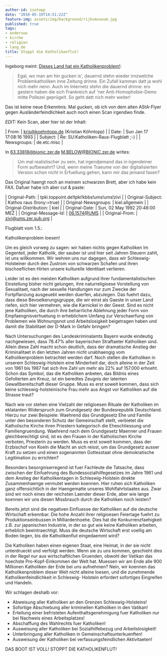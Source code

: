 ```yaml
---
author-id: isotopp
date: "2010-05-19T14:51:22Z"
feature-img: assets/img/background/rijksmuseum.jpg
published: true
tags:
- anderswo
- kirche
- religion
- lang_de
title: Stoppt die Katholikenflut!
---
```

Ingeborg meint: 
[Dieses Land hat ein Katholikenproblem!](http://www.derwesten.de/blogs/ingeborch/stories/7862/): 

> Egal, wo man am hin gucken is', dauernd stehn wieder irnzwelche
> Problemkatholiken inne Zeitung drinne. Ein Zufall kamman datt ja wohl nich
> mehr nenn. Auch im Internetz stehn die dauernd drinne: ers gestern haben
> die sich Frankreich auf 'ner Anti-Homophobie-Demo mitte Pollezei
> geprügelt. So geht datt nich mehr weiter!

Das ist keine neue Erkenntnis. Mal gucken, ob ich von dem alten AStA-Flyer
gegen Ausländerfeindlichkeit auch noch einen Scan irgendwo finde.

*EDIT:* Kein Scan, aber hier ist der Inhalt:

| From: | kris@koehntopp.de (Kristian Köhntopp) |
| Date: | Sun Jan 17 17:08:16 1993 |
| Subject: | Re: SU:Katholiken-Raus-Flugblatt ;-) |
| Newsgroups: | de.etc.misc |

In <63.33818@bionic.zer.de> M.BELOW@BIONIC.zer.de writes:
> Um mal realistischer zu sein, hat irgendjemand das in irgendeiner Form
> aufbewahrt? Und, wenn meine Traeume von der digitalisierten Version schon nicht
> in Erfuellung gehen, kann mir das jemand faxen?

Das Original haengt noch an meinem schwarzen Brett, aber ich habe kein FAX.
Dafuer habe ich aber cut & paste:

| Original-Path: | tpki.toppoint.de!tpki!kbbs!ums!ums!zivi |
| Original-Subject: | Kathos raus (Irony:=true) |
| Original-Newsgroups: | kiel.allgemein |
| Original-Distribution: | kiel |
| Original-Date: | Sun, 02 May 1992 20:48:00 MEZ |
| Original-Message-Id: | <06.1574@UMS> |
| Original-From: | zivi@ums.zer.sub.org |
  
Flugblatt vom 1.5.:

Katholikenproblem loesen!
 
Um es gleich vorweg zu sagen: wir haben nichts gegen Katholiken
Im Gegenteil, jeder Katholik, der sauber ist und hier seit Jahren
Steuern zahlt, ist uns willkommen. Wir wehren uns nur dagegen, dass
wir Schleswig-Holsteiner durch den Zustrom von schwarzen Schafen
und ihren bischoeflichen Hirten unsere kulturelle Identitaet
verlieren.
 
Leider ist es den meisten Katholiken aufgrund ihrer
fundamentalistischen Einstellung bisher nicht gelungen, ihre
naturreligioese Vorstellung von Sexualitaet, nach der sexuelle
Handlungen nur zum Zwecke der Fortpflanzung ausgeuebt werden
duerfen, abzulegen. Das fuehrt dazu, dass diese Bevoelkerungsgruppe,
die wir einst als Gaeste in unser Land riefen, sich hier vermehren,
wie die Karnickel in der Geest. Sind es nicht jene Katholiken, die
durch ihre beharrliche Ablehnung jeder Form von Empfaengnisverhuetung in
erheblichem Umfang zur Verschaerfung von
Problemen wie Wohnungsnot und Arbeitslosigkeit beigetragen haben
und damit die Stabilitaet der D-Mark in Gefahr bringen?
 
Nach Untersuchungen des Landeskriminalamts Bayern wurde eindeutig
nachgewiesen, dass 78.47% aller bayerischen Straftaeter Katholiken
sind. Allein diese Zahl macht schon deutlich, dass der dramatische
Anstieg der Kriminalitaet in den letzten Jahren nicht unabhaengig
vom Katholikenproblem betrachtet werden darf. Noch stellen die
Katholiken in unserem Schleswig-Holstein eine Minderheit dar, doch
alleine in der Zeit von 1961 bis 1987 hat sich ihre Zahl um mehr
als 22% auf 157.000 erhoeht. Schon das Symbol, das die Katholiken
anbeten, das Bildnis eines Gefolterten am Kreuz, ist ein beredtes
Zeugnis der latenten Gewaltbereitschaft dieser Gruppe. Muss es erst
soweit kommen, dass sich keine schleswig-holsteinische Frau mehr aus Angst
vor Katholiken auf die Strasse traut?
 
Nach wie vor stehen eine Vielzahl der religioesen Rituale der
Katholiken im eklatanten Widerspruch zum Grundgesetz der
Bundesrepublik Deutschland. Hierzu nur zwei Beispiele:
Waehrend das Grundgesetz Ehe und Familie unter den besonderen
Schutz der Gemeinschaft stellt, verbietet die Katholische Kirche
ihren Priestern kategorisch die Eheschliessung und
Familiengruendung.
Waehrend nach dem Grundgesetz Maenner und Frauen gleichberechtigt
sind, ist es den Frauen in der Katholischen Kirche verboten,
Priesterin zu werden.
Muss es erst soweit kommen, dass der Erzbischof von Koeln die Macht an sich
reisst, um das Grundgesetz ausser Kraft zu setzen und einen
sogenannten Gottesstaat ohne demokratische Legitimation zu
errichten?
 
Besonders besorgniserregend ist fuer Fachleute die Tatsache, dass
zwischen der Einfuehrung des Bundessozialhilfegesetzes im Jahre
1961 und dem Anstieg der Katholikentagen in Schleswig-Holstein
direkte Zusammenhaenge vermutet werden koennen. Hier ruhen sich
Katholiken ganz offensichtlich in der Haengematte unseres
Wohlfahrtstaates aus. Zwar sind wir noch eines der reichsten
Laender dieser Erde, aber wie lange koennen wir uns diesen Missbrauch
durch die Katholiken noch leisten?
 
Bereits jetzt sind die negativen Einfluesse der Katholiken auf die
deutsche Wirtschaft erkennbar.
Die hohe Anzahl ihrer religioesen Feiertage fuehrt zu
Produktionseinbussen in Milliardenhoehe. Dies hat die
Konkurrenzfaehigkeit z.B. zur japanischen Industrie, in der so gut
wie keine Katholiken arbeiten, erheblich beeintraechtigt. Muss die
deutsche Wirtschaft erst voellig am Boden liegen, bis die
Katholikenflut eingedaemmt wird?
 
Die Katholiken haben einen eigenen Staat, eine Heimat, in der sie
nicht unterdrueckt und verfolgt werden. Wenn sie zu uns kommen,
geschieht dies in der Regel nur aus wirtschaftlichen Gruenden,
obwohl der Vatikan das hoechste Pro-Kopf-Einkommen der Welt hat.
Muessen wir am Ende alle 900 Millionen Katholiken der Erde bei uns
aufnehmen?
Nein, wir koennen das Katholikenproblem dieser Welt nicht alleine
loesen, und die zunehmende Katholikenfeindlichkeit in Schleswig-
Holstein erfordert sofortiges Eingreifen und Handeln.
 
Wir schlagen deshalb vor:
- Abweisung aller Katholiken an den Grenzen Schleswig-Holsteins!
- Sofortige Abschiebung aller kriminellen Katholiken in den Vatikan!
- Erteilung einer befristeten Aufenthaltsgenehmigung fuer Katholiken nur bei Nachweis eines Arbeitsplatzes!
- Abschaffung des Wahlrechts fuer Katholiken!
- Ausweisung aller Katholiken bei Sozialhilfebezug und Arbeitslosigkeit!
- Unterbringung aller Katholiken in Gemeinschaftsunterkuenften!
- Ausweisung der Katholiken bei verfassungsfeindlichen Aktivitaeten!
 
DAS BOOT IST VOLL! STOPPT DIE KATHOLIKENFLUT!
